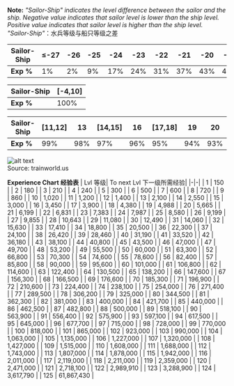 **Note:**
*"Sailor-Ship" indicates the level difference between the sailor and the ship. Negative value indicates that sailor level is lower than the ship level. Positive value indicates that sailor level is higher than the ship level.*  
*"Sailor-Ship"*：水兵等级与船只等级之差
  
| Sailor-Ship | ≤-27 | -26 | -25 | -24 | -23 | -22 | -21 | -20 | -19 | -18 | -17 | -16 | -15 | -14 | -13 | -12 | -11 | -10 | -9 | -8 | -7 | -6 | -5 |
| ----------- | ---- | --- | --- |---- | --- | --- | --- | --- | --- | --- | --- | --- | --- | --- | --- | --- | --- | --- | -- | -- | -- | -- | -- |
| **Exp %** | 1% | 2% | 9% | 17% | 24% | 31% | 37% | 43% | 49% | 55% | 60% | 65% | 69% | 74% | 78% | 82% | 85% | 88% | 91% | 94% | 96% | 98% | 99% |
   
| Sailor-Ship | [-4,10] |
| ----------- | ---- |
| **Exp %** | 100% | 
   
| Sailor-Ship | [11,12] | 13 | [14,15] | 16 | [17,18] | 19 | 20 | 21 | 22 | [23,24] | 25 | 26 | 27 | 28 | 29 | 30 | 31 | 32 | 33 | 34 | 35 | 36 | 37 | 38 | 39 | 40 | 41 | 42 | 43 | 44 | 45 | 46 | 47 | 48 | 49 | 50 | 51 | 52 | 53 | 54 | 55 | 56 | 57 | 58 | 59 | 60 | 61 | 62 | 63 | 64 | 65 | 66 | 67 | 68 | 69 | ≥70 |
| ----------- | ---- | --- | --- |---- | --- | --- | --- | --- | --- | --- | --- | --- | --- | --- | --- | --- | --- | --- | -- | -- | -- | -- | -- | -----| ---| ---| -- | -- | -- | -- | -- | -- | -- | -- | -- | -- | -- | -- | -- | -- | -- | -- | -- | -- | -- | -- | -- | -- | -- | -- | -- | -- | -- | -- | -- | --- |
| **Exp %** | 99% | 98% | 97% | 96% | 95% | 94% | 93% | 92% | 91% | 90% | 88% | 87% | 86% | 85% | 84% | 83% | 81% | 80% | 79% | 77% | 76% | 75% | 73% | 71%|70%| 68%| 66%| 65%| 63%| 61%| 59%| 57%| 55%| 54%| 51%|49%|47%|45%| 43%| 41%| 38%| 36%| 34%| 31%| 29%| 27%| 24%| 21%| 19%| 16%| 13%| 11%| 8% | 5% | 2% | 1% |  

![alt text](xp.jpg)  
Source: trainworld.us

**Experience Chart 经验表**
| Lvl 等级| To next Lvl 下一级所需经验|
|-|-|
| 1 | 150 |
| 2 | 180 |
| 3 | 210 |
| 4 | 240 |
| 5 | 300 |
| 6 | 500 |
| 7 | 600 |
| 8 | 720 |
| 9 | 860 |
| 10 | 1,020 |
| 11 | 1,200 |
| 12 | 1,400 |
| 13 | 2,100 |
| 14 | 2,550 |
| 15 | 3,000 |
| 16 | 3,450 |
| 17 | 3,900 |
| 18 | 4,380 |
| 19 | 4,988 |
| 20 | 5,665 |
| 21 | 6,199 |
| 22 | 6,831 |
| 23 | 7,383 |
| 24 | 7,987 |
| 25 | 8,580 |
| 26 | 9,199 |
| 27 | 9,855 |
| 28 | 10,643 |
| 29 | 11,080 |
| 30 | 12,490 |
| 31 | 14,060 |
| 32 | 15,630 |
| 33 | 17,410 |
| 34 | 18,800 |
| 35 | 20,500 |
| 36 | 22,300 |
| 37 | 24,100 |
| 38 | 26,420 |
| 39 | 28,460 |
| 40 | 31,190 |
| 41 | 33,520 |
| 42 | 36,180 |
| 43 | 38,100 |
| 44 | 40,800 |
| 45 | 43,500 |
| 46 | 47,000 |
| 47 | 49,700 |
| 48 | 53,200 |
| 49 | 55,500 |
| 50 | 60,000 |
| 51 | 63,300 |
| 52 | 66,800 |
| 53 | 70,300 |
| 54 | 74,600 |
| 55 | 78,600 |
| 56 | 82,400 |
| 57 | 85,800 |
| 58 | 90,000 |
| 59 | 95,600 |
| 60 | 101,000 |
| 61 | 106,800 |
| 62 | 114,600 |
| 63 | 122,400 |
| 64 | 130,500 |
| 65 | 138,200 |
| 66 | 147,600 |
| 67 | 156,300 |
| 68 | 166,500 |
| 69 | 176,600 |
| 70 | 185,300 |
| 71 | 196,900 |
| 72 | 210,600 |
| 73 | 224,400 |
| 74 | 238,100 |
| 75 | 254,000 |
| 76 | 271,400 |
| 77 | 289,500 |
| 78 | 306,200 |
| 79 | 325,000 |
| 80 | 344,500 |
| 81 | 362,300 |
| 82 | 381,000 |
| 83 | 400,000 |
| 84 | 421,700 |
| 85 | 440,000 |
| 86 | 462,500 |
| 87 | 482,800 |
| 88 | 500,000 |
| 89 | 518,100 |
| 90 | 563,900 |
| 91 | 556,400 |
| 92 | 575,900 |
| 93 | 597,100 |
| 94 | 617,500 |
| 95 | 645,000 |
| 96 | 677,700 |
| 97 | 715,000 |
| 98 | 728,000 |
| 99 | 770,000 |
| 100 | 818,000 |
| 101 | 865,000 |
| 102 | 923,000 |
| 103 | 990,000 |
| 104 | 1,063,000 |
| 105 | 1,135,000 |
| 106 | 1,227,000 |
| 107 | 1,320,000 |
| 108 | 1,427,000 |
| 109 | 1,515,000 |
| 110 | 1,608,000 |
| 111 | 1,688,000 |
| 112 | 1,743,000 |
| 113 | 1,807,000 |
| 114 | 1,878,000 |
| 115 | 1,942,000 |
| 116 | 2,011,000 |
| 117 | 2,119,000 |
| 118 | 2,211,000 |
| 119 | 2,359,000 |
| 120 | 2,471,000 |
| 121 | 2,718,100 |
| 122 | 2,989,910 |
| 123 | 3,288,900 |
| 124 | 3,617,790 |
| 125 | 61,867,430 |

